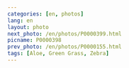 ```yaml
---
categories: [en, photos]
lang: en
layout: photo
next_photo: /en/photos/P0000399.html
picname: P0000398
prev_photo: /en/photos/P0000155.html
tags: [Aloe, Green Grass, Zebra]
---
```

